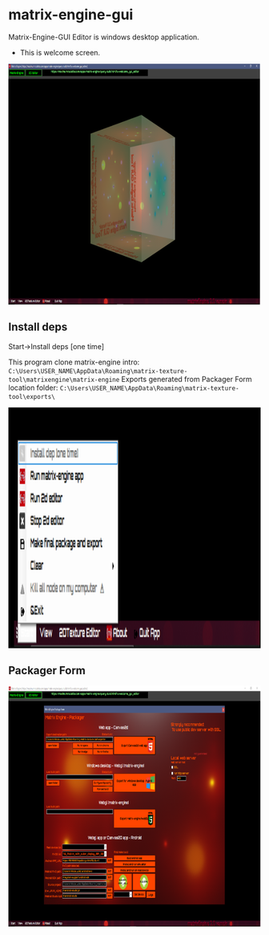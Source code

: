 # matrix-engine-gui
Matrix-Engine-GUI Editor is windows desktop application.

 - This is welcome screen.
<img src="https://github.com/zlatnaspirala/matrix-engine-gui/blob/main/welcome.png" width="768" height="480">

## Install deps

Start->Install deps [one time]

This program clone matrix-engine intro:
`C:\Users\USER_NAME\AppData\Roaming\matrix-texture-tool\matrixengine\matrix-engine`
Exports generated from Packager Form location folder:
`C:\Users\USER_NAME\AppData\Roaming\matrix-texture-tool\exports\`

<img src="https://github.com/zlatnaspirala/matrix-engine-gui/blob/main/start-menu.png" width="1080" height="480">


## Packager Form

<img src="https://github.com/zlatnaspirala/matrix-engine-gui/blob/main/packager2.png" width="1080" height="480">

